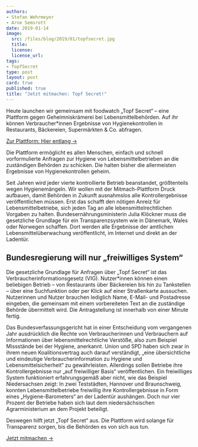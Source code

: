 ```yaml
---
authors: 
- Stefan Wehrmeyer
- Arne Semsrott
date: 2019-01-14
image:
  src: /files/blog/2019/01/topfsecret.jpg
  title: 
  license:
  license_url:
tags:
- TopfSecret
type: post
layout: post
card: true
published: true
title: "Jetzt mitmachen: Topf Secret!"
---
```


Heute launchen wir gemeinsam mit foodwatch „Topf Secret“ – eine Plattform gegen Geheimniskrämerei bei Lebensmittelbehörden. Auf ihr können Verbraucher*innen Ergebnisse von Hygienekontrollen in Restaurants, Bäckereien, Supermärkten & Co. abfragen.

[Zur Plattform: Hier entlang →](https://fragdenstaat.de/kampagnen/lebensmittelkontrolle/)

Die Plattform ermöglicht es allen Menschen, einfach und schnell vorformulierte Anfragen zur Hygiene von Lebensmittelbetrieben an die zuständigen Behörden zu schicken. Die halten bisher die allermeisten Ergebnisse von Hygienekontrollen geheim.

Seit Jahren wird jeder vierte kontrollierte Betrieb beanstandet, größtenteils wegen Hygienemängeln. Wir wollen mit der Mitmach-Plattform Druck aufbauen, damit Behörden in Zukunft ausnahmslos alle Kontrollergebnisse veröffentlichen müssen. Erst das schafft den nötigen Anreiz für Lebensmittelbetriebe, sich jeden Tag an alle lebensmittelrechtlichen Vorgaben zu halten. Bundesernährungsministerin Julia Klöckner muss die gesetzliche Grundlage für ein Transparenzsystem wie in Dänemark, Wales oder Norwegen schaffen. Dort werden alle Ergebnisse der amtlichen Lebensmittelüberwachung veröffentlicht, im Internet und direkt an der Ladentür.

## Bundesregierung will nur „freiwilliges System“

Die gesetzliche Grundlage für Anfragen über „Topf Secret“ ist das Verbraucherinformationsgesetz (VIG). Nutzer*innen können einen beliebigen Betrieb – von Restaurants über Bäckereien bis hin zu Tankstellen – über eine Suchfunktion oder per Klick auf einer Straßenkarte aussuchen. Nutzerinnen und Nutzer brauchen lediglich Name, E-Mail- und Postadresse eingeben, die gemeinsam mit einem vorbereiteten Text an die zuständige Behörde übermittelt wird. Die Antragstellung ist innerhalb von einer Minute fertig.

Das Bundesverfassungsgericht hat in einer Entscheidung vom vergangenen Jahr ausdrücklich die Rechte von Verbraucherinnen und Verbrauchern auf Informationen über lebensmittelrechtliche Verstöße, also zum Beispiel Missstände bei der Hygiene, anerkannt. Union und SPD haben sich zwar in ihrem neuen Koalitionsvertrag auch darauf verständigt, „eine übersichtliche und eindeutige Verbraucherinformation zu Hygiene und Lebensmittelsicherheit“ zu gewährleisten. Allerdings sollen Betriebe ihre Kontrollergebnisse nur „auf freiwilliger Basis“ veröffentlichen. Ein freiwilliges System funktioniert erfahrungsgemäß aber nicht, wie das Beispiel Niedersachsen zeigt: In zwei Teststädten, Hannover und Braunschweig, konnten Lebensmittelbetriebe freiwillig ihre Kontrollergebnisse in Form eines „Hygiene-Barometers“ an der Ladentür aushängen. Doch nur vier Prozent der Betriebe haben sich laut dem niedersächsischen Agrarministerium an dem Projekt beteiligt.

Deswegen hilft jetzt „Topf Secret“ aus. Die Plattform wird solange für Transparenz sorgen, bis die Behörden es von sich aus tun.

[Jetzt mitmachen →](https://fragdenstaat.de/kampagnen/lebensmittelkontrolle/)
